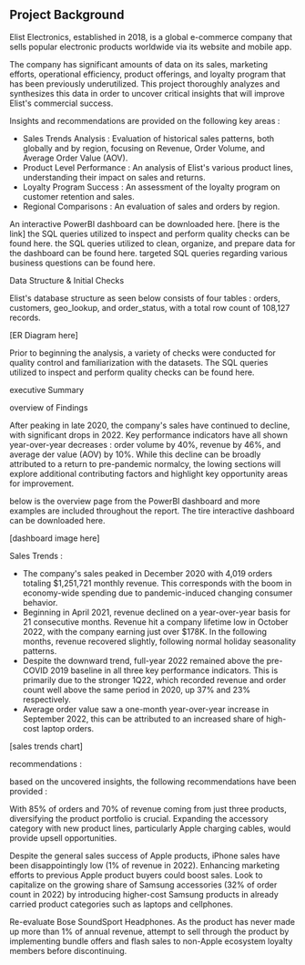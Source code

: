 Project Background 
-------------------------------------------
Elist Electronics, established in 2018, is a global e-commerce company that sells popular electronic products worldwide via its website and mobile app. 

The company has significant amounts of data on its sales, marketing efforts, operational efficiency, product offerings, and loyalty program that has been previously underutilized. This project thoroughly analyzes and synthesizes this data in order to uncover critical insights that will improve Elist's commercial success. 

Insights and recommendations are provided on the following key areas : 

- Sales Trends Analysis : Evaluation of historical sales patterns, both globally and by region, focusing on Revenue, Order Volume, and Average Order Value (AOV). 
- Product Level Performance : An analysis of Elist's various product lines, understanding their impact on sales and returns. 
- Loyalty Program Success : An assessment of the loyalty program on customer retention and sales. 
- Regional Comparisons : An evaluation of sales and orders by region.

An interactive PowerBI dashboard can be downloaded here. [here is the link]
the SQL queries utilized to inspect and perform quality checks can be found here. 
the SQL queries utilized to clean, organize, and prepare data for the dashboard can be found here. 
targeted SQL queries regarding various business questions can be found here.

Data Structure & Initial Checks 

Elist's database structure as seen below consists of four tables : orders, customers, geo_lookup, and order_status, with a total row count of 108,127 records.

[ER Diagram here]

Prior to beginning the analysis, a variety of checks were conducted for quality control and familiarization with the datasets. The SQL queries utilized to inspect and perform quality checks can be found here.

executive Summary 

overview of Findings 

After peaking in late 2020, the company's sales have continued to decline, with significant drops in 2022. Key performance indicators have all shown year-over-year decreases : order volume by 40%, revenue by 46%, and average der value (AOV) by 10%. While this decline can be broadly attributed to a return to pre-pandemic normalcy, the lowing sections will explore additional contributing factors and highlight key opportunity areas for improvement. 

below is the overview page from the PowerBI dashboard and more examples are included throughout the report. The tire interactive dashboard can be downloaded here.

[dashboard image here]

Sales Trends : 
- The company's sales peaked in December 2020 with 4,019 orders totaling $1,251,721 monthly revenue. This corresponds with the boom in economy-wide spending due to pandemic-induced changing consumer behavior. 
- Beginning in April 2021, revenue declined on a year-over-year basis for 21 consecutive months. Revenue hit a company lifetime low in October 2022, with the company earning just over $178K. In the following months, revenue recovered slightly, following normal holiday seasonality patterns. 
- Despite the downward trend, full-year 2022 remained above the pre-COVID 2019 baseline in all three key performance indicators. This is primarily due to the stronger 1Q22, which recorded revenue and order count well above the same period in 2020, up 37% and 23% respectively. 
- Average order value saw a one-month year-over-year increase in September 2022, this can be attributed to an increased share of high-cost laptop orders.

[sales trends chart]

recommendations : 

based on the uncovered insights, the following recommendations have been provided : 

With 85% of orders and 70% of revenue coming from just three products, diversifying the product portfolio is crucial. Expanding the accessory category with new product lines, particularly Apple charging cables, would provide upsell opportunities. 

Despite the general sales success of Apple products, iPhone sales have been disappointingly low (1% of revenue in 2022). Enhancing marketing efforts to previous Apple product buyers could boost sales. Look to capitalize on the growing share of Samsung accessories (32% of order count in 2022) by introducing higher-cost Samsung products in already carried product categories such as laptops and cellphones. 

Re-evaluate Bose SoundSport Headphones. As the product has never made up more than 1% of annual revenue, attempt to sell through the product by implementing bundle offers and flash sales to non-Apple ecosystem loyalty members before discontinuing.
